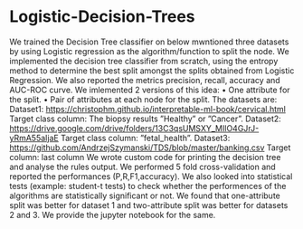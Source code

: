 # Logistic-Decision-Trees
We trained the Decision Tree classifier on below mwntioned three datasets by using Logistic
regression as the algorithm/function to split the node. We implemented the decision tree classifier from scratch, using the entropy method to determine the best split amongst the splits obtained from Logistic Regression. We also reported the metrics precision, recall, accuracy and
AUC-ROC curve. 
We imlemented 2 versions of this idea:
• One attribute for the split. 
• Pair of attributes at each node for the split. 
The datasets are:
Dataset1:  https://christophm.github.io/interpretable-ml-book/cervical.html
Target class column: The biopsy results ”Healthy” or ”Cancer”.
Dataset2:  https://drive.google.com/drive/folders/13C3qsUMSXY_MIlO4GJrJ-yRmA55aIjaE
Target class column: ”fetal_health”.
Dataset3:  https://github.com/AndrzejSzymanski/TDS/blob/master/banking.csv
Target column: last column
We wrote custom code for printing the decision tree and analyse the rules output.
We performed 5 fold cross-validation and reported the performances (P,R,F1,accuracy). We also
looked into statistical tests (example: student-t tests) to check whether the performences of the algorithms are statistically significant or not.
We found that one-attribute split was better for dataset 1 and two-attribute split was better for datasets 2 and 3.
We provide the jupyter notebook for the same.
